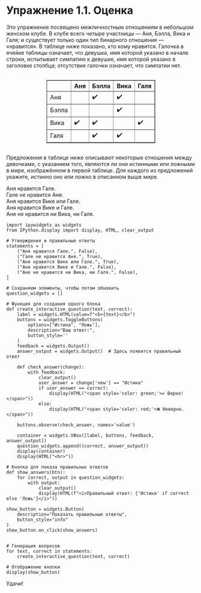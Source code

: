 # Упражнение 1.1. Оценка

Это упражнение посвящено межличностным отношениям в небольшом женском клубе. В клубе всего четыре участницы — Аня, Бэлла, Вика и Галя; и существует только один тип бинарного отношения — «нравится». В таблице ниже показано, кто кому нравится. Галочка в ячейке таблицы означает, что девушка, имя которой указано в начале строки, испытывает симпатию к девушке, имя которой указано в заголовке столбца; отсутствие галочки означает, что симпатии нет.

<div style="text-align: center;">
  <div style="display: inline-block;">
    <table border="1" cellpadding="5" cellspacing="0" style="border-collapse: collapse;">
      <thead>
        <tr>
          <th></th>
          <th>Аня</th>
          <th>Бэлла</th>
          <th>Вика</th>
          <th>Галя</th>
        </tr>
      </thead>
      <tbody>
        <tr>
          <td>Аня</td>
          <td></td>
          <td>✔️</td>
          <td>✔️</td>
          <td></td>
        </tr>
        <tr>
          <td>Бэлла</td>
          <td></td>
          <td></td>
          <td>✔️</td>
          <td></td>
        </tr>
        <tr>
          <td>Вика</td>
          <td>✔️</td>
          <td>✔️</td>
          <td></td>
          <td>✔️</td>
        </tr>
        <tr>
          <td>Галя</td>
          <td></td>
          <td>✔️</td>
          <td>✔️</td>
          <td></td>
        </tr>
      </tbody>
    </table>
  </div>
</div>

Предложения в таблице ниже описывают некоторые отношения между девочками, с указанием того, являются ли они истинными или ложными в мире, изображённом в первой таблице. Для каждого из предложений укажите, истинно оно или ложно в описанном выше мире.

Аня нравится Гале.  
Гале не нравится Аня.  
Аня нравится Вике или Гале.  
Аня нравится Вике и Гале.  
Ане не нравится ни Вика, ни Галя. 

```{code-cell} ipython3
import ipywidgets as widgets
from IPython.display import display, HTML, clear_output

# Утверждения и правильные ответы
statements = [
    ("Аня нравится Гале.", False),
    ("Гале не нравится Аня.", True),
    ("Аня нравится Вике или Гале.", True),
    ("Аня нравится Вике и Гале.", False),
    ("Ане не нравится ни Вика, ни Галя.", False),
]

# Сохраняем элементы, чтобы потом обновить
question_widgets = []

# Функция для создания одного блока
def create_interactive_question(text, correct):
    label = widgets.HTML(value=f"<b>{text}</b>")
    buttons = widgets.ToggleButtons(
        options=["Истина", "Ложь"],
        description="Ваш ответ:",
        button_style=''
    )
    feedback = widgets.Output()
    answer_output = widgets.Output()  # Здесь появится правильный ответ

    def check_answer(change):
        with feedback:
            clear_output()
            user_answer = change['new'] == "Истина"
            if user_answer == correct:
                display(HTML("<span style='color: green;'>✔️ Верно!</span>"))
            else:
                display(HTML("<span style='color: red;'>❌ Неверно.</span>"))

    buttons.observe(check_answer, names='value')
    
    container = widgets.VBox([label, buttons, feedback, answer_output])
    question_widgets.append((correct, answer_output))
    display(container)
    display(HTML("<hr>"))

# Кнопка для показа правильных ответов
def show_answers(btn):
    for correct, output in question_widgets:
        with output:
            clear_output()
            display(HTML(f"<i>Правильный ответ: {'Истина' if correct else 'Ложь'}</i>"))

show_button = widgets.Button(
    description="Показать правильные ответы",
    button_style="info"
)
show_button.on_click(show_answers)


# Генерация вопросов
for text, correct in statements:
    create_interactive_question(text, correct)

# Отображение кнопки
display(show_button)
```


Удачи!

